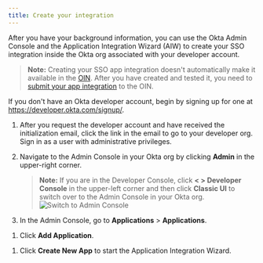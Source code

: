 ```yaml
---
title: Create your integration
---
```


After you have your background information, you can use the Okta Admin Console and the Application Integration Wizard (AIW) to create your SSO integration inside the Okta org associated with your developer account.

>**Note:** Creating your SSO app integration doesn't automatically make it available in the [OIN](https://www.okta.com/integrations/). After you have created and tested it, you need to [submit your app integration](/docs/guides/submit-app/openidconnect/overview/) to the OIN.

If you don't have an Okta developer account, begin by signing up for one at <https://developer.okta.com/signup/>.

1. After you request the developer account and have received the initialization email, click the link in the email to go to your developer org. Sign in as a user with administrative privileges.
1. Navigate to the Admin Console in your Okta org by clicking **Admin** in the upper-right corner.

   >**Note:** If you are in the Developer Console, click **< > Developer Console** in the upper-left corner and then click **Classic UI** to switch over to the Admin Console in your Okta org.
  ![Switch to Admin Console](/img/oin/scim_switch-ui.png "Switch to Admin UI")

3. In the Admin Console, go to  **Applications** > **Applications**.
<!--  ![Open Applications](/img/oin/scim_open-apps.png "Open Applications") -->
1. Click **Add Application**.
<!--  ![Create Application](/img/oin/scim_create-app.png "Add Application button") -->
1. Click **Create New App** to start the Application Integration Wizard.
<!--   ![Create New Application](/img/oin/scim_create-app-new.png "Create Application button") -->

<StackSelector snippet="create" />

<NextSectionLink/>
